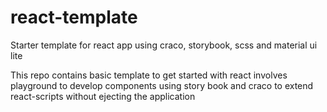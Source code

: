 # react-template
Starter template for react app using craco, storybook, scss and material ui lite 

This repo contains basic template to get started with react involves playground to develop components using story book and craco to extend react-scripts without ejecting the application
